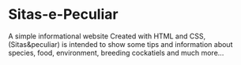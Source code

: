 # Sitas-e-Peculiar
A simple informational website
Created with HTML and CSS, (Sitas&peculiar) is intended to show some tips and information about species, food, environment, breeding cockatiels and much more...
